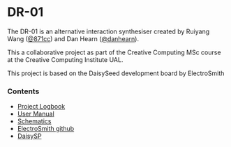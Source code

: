 # DR-01
<p>The DR-01 is an alternative interaction synthesiser created by Ruiyang Wang (<a href="https://github.com/871cc">@871cc</a>) and Dan Hearn (<a href="https://github.com/danhearn">@danhearn</a>).</p>
<p>This a collaborative project as part of the Creative Computing MSc course at the Creative Computing Institute UAL.</p>
<p>This project is based on the DaisySeed development board by ElectroSmith</p>

<h3>Contents</h3>
<ul>
  <li><a href="https://github.com/danhearn/DR-01/wiki/Logbook">Project Logbook</a></li>
  <li><a href="https://github.com/danhearn/DR-01/wiki/User-Manual">User Manual</a></li>
  <li><a href="https://github.com/danhearn/DR-01/wiki/Schematics">Schematics</a></li>
  <li><a href="https://github.com/electro-smith">ElectroSmith github</a></li>
  <li><a href="https://electro-smith.github.io/DaisySP/annotated.html">DaisySP</a></li>
</ul>
